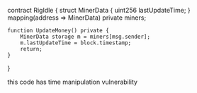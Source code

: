 contract RigIdle  {
    struct MinerData {
        uint256      lastUpdateTime;
    }
    mapping(address => MinerData) private miners;

    function UpdateMoney() private {
        MinerData storage m = miners[msg.sender];
        m.lastUpdateTime = block.timestamp;
        return;
    }
}

 this code has time manipulation vulnerability